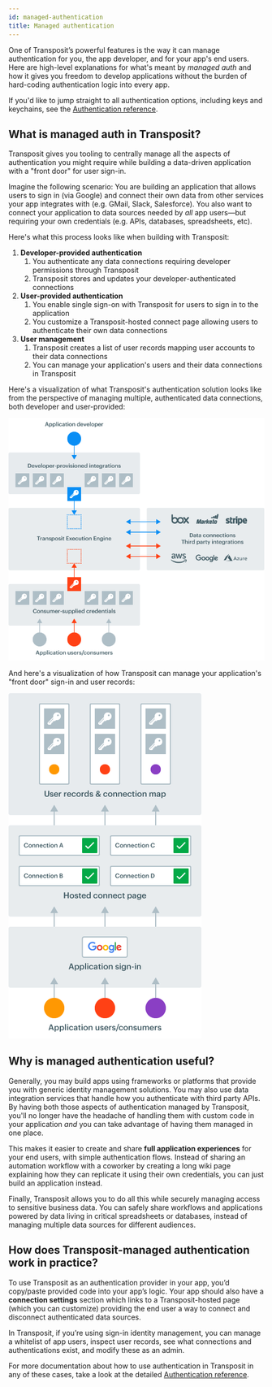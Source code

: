 ```yaml
---
id: managed-authentication
title: Managed authentication
---
```


One of Transposit’s powerful features is the way it can manage authentication for you, the app developer, and for your app's end users. Here are high-level explanations for what's meant by _managed auth_ and how it gives you freedom to develop applications without the burden of hard-coding authentication logic into every app.

If you'd like to jump straight to all authentication options, including keys and keychains, see the [Authentication reference](../references/authentication.md).

## What is managed auth in Transposit?

Transposit gives you tooling to centrally manage all the aspects of authentication you might require while building a data-driven application with a "front door" for user sign-in.

Imagine the following scenario: You are building an application that allows users to sign in (via Google) and connect their own data from other services your app integrates with (e.g. GMail, Slack, Salesforce). You also want to connect your application to data sources needed by _all_ app users&mdash;but requiring your own credentials (e.g. APIs, databases, spreadsheets, etc).

Here's what this process looks like when building with Transposit:

1. **Developer-provided authentication**
   1. You authenticate any data connections requiring developer permissions through Transposit
   2. Transposit stores and updates your developer-authenticated connections
2. **User-provided authentication**
   1. You enable single sign-on with Transposit for users to sign in to the application
   2. You customize a Transposit-hosted connect page allowing users to authenticate their own data connections
3. **User management**
   1. Transposit creates a list of user records mapping user accounts to their data connections
   2. You can manage your application's users and their data connections in Transposit

Here's a visualization of what Transposit's authentication solution looks like from the perspective of managing multiple, authenticated data connections, both developer and user-provided:

![](/docs/assets/managed-auth-1.png)

And here's a visualization of how Transposit can manage your application's "front door" sign-in and user records:

![](/docs/assets/managed-auth-2.png)

## Why is managed authentication useful?

Generally, you may build apps using frameworks or platforms that provide you with generic identity management solutions. You may also use data integration services that handle how you authenticate with third party APIs. By having both those aspects of authentication managed by Transposit, you'll no longer have the headache of handling them with custom code in your application _and_ you can take advantage of having them managed in one place.

This makes it easier to create and share **full application experiences** for your end users, with simple authentication flows. Instead of sharing an automation workflow with a coworker by creating a long wiki page explaining how they can replicate it using their own credentials, you can just build an application instead.

Finally, Transposit allows you to do all this while securely managing access to sensitive business data. You can safely share workflows and applications powered by data living in critical spreadsheets or databases, instead of managing multiple data sources for different audiences.

## How does Transposit-managed authentication work in practice?

To use Transposit as an authentication provider in your app, you’d copy/paste provided code into your app’s logic. Your app should also have a **connection settings** section which links to a Transposit-hosted page (which you can customize) providing the end user a way to connect and disconnect authenticated data sources.

In Transposit, if you’re using sign-in identity management, you can manage a whitelist of app users, inspect user records, see what connections and authentications exist, and modify these as an admin.

For more documentation about how to use authentication in Transposit in any of these cases, take a look at the detailed [Authentication reference](../references/authentication.md).


